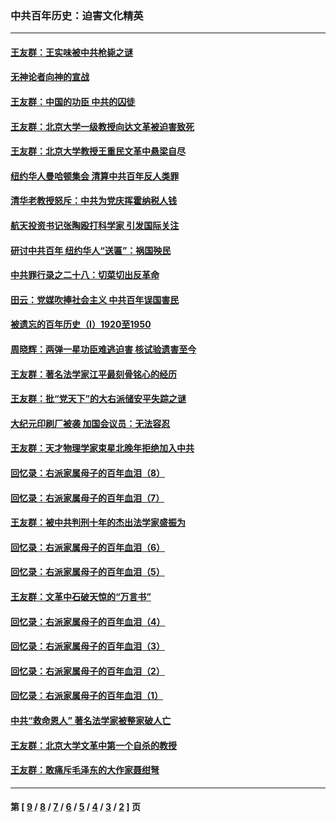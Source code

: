 ### 中共百年历史：迫害文化精英
---
#### [王友群：王实味被中共枪毙之谜](../../pages/nf1176111/n13307502.md?10200430) 
#### [无神论者向神的宣战](../../pages/nf1176111/n13281535.md?10200430) 
#### [王友群：中国的功臣 中共的囚徒](../../pages/nf1176111/n13291790.md?10200430) 
#### [王友群：北京大学一级教授向达文革被迫害致死](../../pages/nf1176111/n13150966.md?10200430) 
#### [王友群：北京大学教授王重民文革中悬梁自尽](../../pages/nf1176111/n13084645.md?10200430) 
#### [纽约华人曼哈顿集会 清算中共百年反人类罪](../../pages/nf1176111/n13084157.md?10200430) 
#### [清华老教授怒斥：中共为党庆挥霍纳税人钱](../../pages/nf1176111/n13071430.md?10200430) 
#### [航天投资书记张陶殴打科学家 引发国际关注](../../pages/nf1176111/n13069132.md?10200430) 
#### [研讨中共百年 纽约华人“送匾”：祸国殃民](../../pages/nf1176111/n13057367.md?10200430) 
#### [中共罪行录之二十八：切菜切出反革命](../../pages/nf1176111/n13030600.md?10200430) 
#### [田云：党媒吹捧社会主义 中共百年误国害民](../../pages/nf1176111/n13006682.md?10200430) 
#### [被遗忘的百年历史（I）1920至1950](../../pages/nf1176111/n12986411.md?10200430) 
#### [周晓辉：两弹一星功臣难逃迫害 核试验遗害至今](../../pages/nf1176111/n12974997.md?10200430) 
#### [王友群：著名法学家江平最刻骨铭心的经历](../../pages/nf1176111/n12970787.md?10200430) 
#### [王友群：批“党天下”的大右派储安平失踪之谜](../../pages/nf1176111/n12954229.md?10200430) 
#### [大纪元印刷厂被袭 加国会议员：无法容忍](../../pages/nf1176111/n12883028.md?10200430) 
#### [王友群：天才物理学家束星北晚年拒绝加入中共](../../pages/nf1176111/n12792913.md?10200430) 
#### [回忆录：右派家属母子的百年血泪（8）](../../pages/nf1176111/n12706196.md?10200430) 
#### [回忆录：右派家属母子的百年血泪（7）](../../pages/nf1176111/n12706191.md?10200430) 
#### [王友群：被中共判刑十年的杰出法学家盛振为](../../pages/nf1176111/n12706141.md?10200430) 
#### [回忆录：右派家属母子的百年血泪（6）](../../pages/nf1176111/n12698863.md?10200430) 
#### [回忆录：右派家属母子的百年血泪（5）](../../pages/nf1176111/n12692515.md?10200430) 
#### [王友群：文革中石破天惊的“万言书”](../../pages/nf1176111/n12690994.md?10200430) 
#### [回忆录：右派家属母子的百年血泪（4）](../../pages/nf1176111/n12686410.md?10200430) 
#### [回忆录：右派家属母子的百年血泪（3）](../../pages/nf1176111/n12683820.md?10200430) 
#### [回忆录：右派家属母子的百年血泪（2）](../../pages/nf1176111/n12679738.md?10200430) 
#### [回忆录：右派家属母子的百年血泪（1）](../../pages/nf1176111/n12678112.md?10200430) 
#### [中共“救命恩人” 著名法学家被整家破人亡](../../pages/nf1176111/n12658168.md?10200430) 
#### [王友群：北京大学文革中第一个自杀的教授](../../pages/nf1176111/n12632697.md?10200430) 
#### [王友群：敢痛斥毛泽东的大作家聂绀弩](../../pages/nf1176111/n12384788.md?10200430) 

---
#### 第 [ [9](./9.md?10200430) / [8](./8.md?10200430) / [7](./7.md?10200430) / [6](./6.md?10200430) / [5](./5.md?10200430) / [4](./4.md?10200430) / [3](./3.md?10200430) / [2](./2.md?10200430) ] 页
